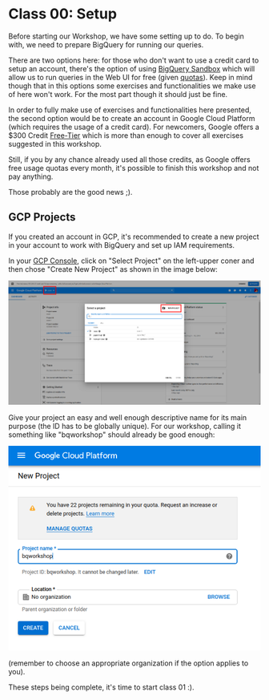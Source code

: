 # Class 00: Setup

Before starting our Workshop, we have some setting up to do. To begin with, we need to prepare BigQuery for running our queries.

There are two options here: for those who don't want to use a credit card to setup an account, there's the option of using [BigQuery Sandbox](https://cloud.google.com/bigquery/docs/sandbox) which will allow us to run queries in the Web UI for free (given [quotas](https://cloud.google.com/bigquery/docs/sandbox#limits)). Keep in mind though that in this options some exercises and functionalities we make use of here won't work. For the most part though it should just be fine.

In order to fully make use of exercises and functionalities here presented, the second option would be to create an account in Google Cloud Platform (which requires the usage of a credit card). For newcomers, Google offers a $300 Credit [Free-Tier](https://cloud.google.com/free/) which is more than enough to cover all exercises suggested in this workshop.

Still, if you by any chance already used all those credits, as Google offers free usage quotas every month, it's possible to finish this workshop and not pay anything.

Those probably are the good news ;).

## GCP Projects

If you created an account in GCP, it's recommended to create a new project in your account to work with BigQuery and set up IAM requirements.

In your [GCP Console](https://console.cloud.google.com), click on "Select Project" on the left-upper coner and then chose "Create New Project" as shown in the image below:

![](gcp_new_project.png)

Give your project an easy and well enough descriptive name for its main purpose (the ID has to be globally unique). For our workshop, calling it something like "bqworkshop" should already be good enough:

![](gcp_create_project.png)

(remember to choose an appropriate organization if the option applies to you).

These steps being complete, it's time to start class 01 :).
